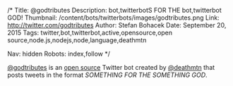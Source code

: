 /*
Title: @godtributes
Description: bot,twitterbotS FOR THE bot,twitterbot GOD!
Thumbnail: /content/bots/twitterbots/images/godtributes.png
Link: http://twitter.com/godtributes
Author: Stefan Bohacek
Date: September 20, 2015
Tags: twitter,bot,twitterbot,active,opensource,open source,node.js,nodejs,node,language,deathmtn

Nav: hidden
Robots: index,follow
*/

[@godtributes](https://twitter.com/godtributes) is an [open source](https://github.com/jimkang/godtributes) Twitter bot created by [@deathmtn](https://twitter.com/deathmtn) that posts tweets in the format *SOMETHING FOR THE SOMETHING GOD*.
